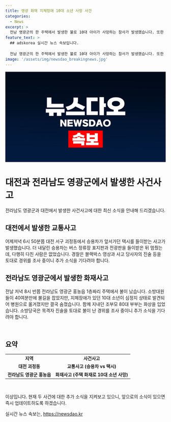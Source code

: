 ```yaml
---
title: 영광 화재 지체장애 10대 소년 사망 사건
categories:
  - News
excerpt: >
  전남 영광군의 한 주택에서 발생한 불로 10대 아이가 사망하는 참사가 발생했습니다. 또한 대전에서는 승용차가 택시를 들이받는 사고가 발생하여 큰 충격을 주었습니다. 두 사건 모두 관련 당국의 조사가 진행 중에 있습니다. 사람들의 이목을 끄는 사건의 재조명 및 관심을 불러일으키는 보도 자세를 통해 상세한 사건의 경위에 대한 궁금증을 자극하고 있습니다.
feature_text: >
  ## adskorea 실시간 뉴스 속보입니다.

  전남 영광군의 한 주택에서 발생한 불로 10대 아이가 사망하는 참사가 발생했습니다. 또한 대전에서는 승용차가 택시를 들이받는 사고가 발생하여 큰 충격을 주었습니다. 두 사건 모두 관련 당국의 조사가 진행 중에 있습니다. 사람들의 이목을 끄는 사건의 재조명 및 관심을 불러일으키는 보도 자세를 통해 상세한 사건의 경위에 대한 궁금증을 자극하고 있습니다.
image: '/assets/img/newsdao_breakingnews.jpg'
---
```


<p><img src="/assets/img/newsdao_breakingnews.jpg" alt="adskorea 속보" /></p>

<h1>대전과 전라남도 영광군에서 발생한 사건사고</h1>

<p>전라남도 영광군과 대전에서 발생한 사건사고에 대한 최신 소식을 안내해 드리겠습니다.</p>

<h2 data-ke-size="size26">대전에서 발생한 교통사고</h2>

<p data-ke-size="size16">어제저녁 6시 50분쯤 대전 서구 괴정동에서 승용차가 앞서가던 택시를 들이받는 사고가 발생했습니다. 더 내달린 승용차는 버스 정류장 표지판과 전광판을 들이받은 뒤 멈췄는데, 다행히 다친 사람은 없었습니다. 경찰은 블랙박스 영상과 사고 당사자의 진술 등을 토대로 경위를 조사 중이니 추가 소식을 기다려야 합니다.</p>

<h2 data-ke-size="size26">전라남도 영광군에서 발생한 화재사고</h2>

<p data-ke-size="size16">전날 저녁 8시 반쯤 전라남도 영광군 홍농읍 1층짜리 주택에서 불이 났습니다. 소방대원들이 40여분만에 불길을 잡았지만, 지체장애가 있던 10대 소년이 심정지 상태로 발견되어 병원으로 옮겨졌지만 결국 숨졌습니다. 함께 지내던 조부모 80대 부부는 화상을 입었습니다. 소방당국은 목격자 진술을 토대로 불이 난 경위를 조사 중이니 추가 소식을 기다려야 합니다.</p>

<p data-ke-size="size16">&nbsp;</p>

<h2 data-ke-size="size26">요약</h2>

<table>
<tbody>
<tr>
<td style="text-align: center; height: 17px;"><b>지역</b></td>
<td style="text-align: center; height: 17px;"><b>사건사고</b></td>
</tr>
<tr>
<td style="text-align: center; height: 17px;"><b>대전 괴정동</b></td>
<td style="text-align: center; height: 17px;"><b>교통사고 (승용차 vs 택시)</b></td>
</tr>
<tr>
<td style="text-align: center; height: 17px;"><b>전라남도 영광군 홍농읍</b></td>
<td style="text-align: center; height: 17px;"><b>화재사고 (주택 화재로 10대 소년 사망)</b></td>
</tr>
</tbody>
</table>

<p data-ke-size="size16">&nbsp;</p>

<p>이상입니다. 현재 두 사건에 대한 추가 소식을 지켜보고 있으니, 앞으로의 소식이 있으면 즉시 업데이트하도록 하겠습니다.</p>
실시간 뉴스 속보는, <a href="https://newsdao.kr" rel="dofollow">https://newsdao.kr</a>


